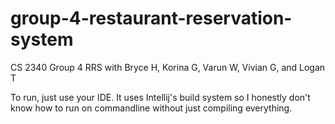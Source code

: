 # group-4-restaurant-reservation-system
CS 2340 Group 4 RRS with Bryce H, Korina G, Varun W, Vivian G, and Logan T

To run, just use your IDE. It uses Intellij's build system so I honestly don't know how to run on commandline without just compiling everything. 
